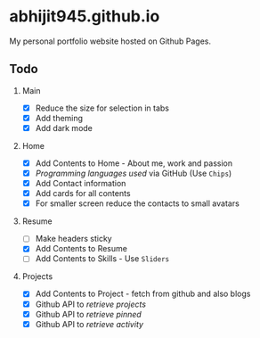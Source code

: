 # abhijit945.github.io

My personal portfolio website hosted on Github Pages.

## Todo

1. Main

   - [x] Reduce the size for selection in tabs
   - [x] Add theming
   - [x] Add dark mode

2. Home

   - [x] Add Contents to Home - About me, work and passion
   - [x] _Programming languages used_ via GitHub (Use `Chips`)
   - [x] Add Contact information
   - [x] Add cards for all contents
   - [x] For smaller screen reduce the contacts to small avatars

3. Resume

   - [ ] Make headers sticky
   - [x] Add Contents to Resume
   - [ ] Add Contents to Skills - Use `Sliders`

4. Projects

   - [x] Add Contents to Project - fetch from github and also blogs
   - [x] Github API to _retrieve projects_
   - [x] Github API to _retrieve pinned_
   - [x] Github API to _retrieve activity_
